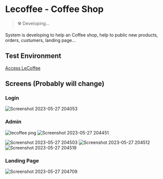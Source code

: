 # Lecoffee - Coffee Shop

> ☢️ Developing...

System is developing to help an Coffee shop, help to public new products, orders, custumers, landing page...

## Test Environment

<a href="https://www.devpree.com.br/lecoffee" target="_blank">Access LeCoffee</a>

## Screens (Probably will change)

### Login
![Screenshot 2023-05-27 204053](https://github.com/GeovaniTech/lecoffee/assets/84943777/87098e42-7980-4801-868e-fe6669548a59)

### Admin
![lecoffee png](https://github.com/GeovaniTech/lecoffee/assets/84943777/68db5f81-96a4-4105-92ad-9760df3e9196)
![Screenshot 2023-05-27 204451](https://github.com/GeovaniTech/lecoffee/assets/84943777/e55962bd-b0c0-4b64-8eb8-4de306ec484f)

![Screenshot 2023-05-27 204503](https://github.com/GeovaniTech/lecoffee/assets/84943777/a9bf4ae5-801a-4f35-9007-ceb8da17d2b3)
![Screenshot 2023-05-27 204512](https://github.com/GeovaniTech/lecoffee/assets/84943777/8648bd24-48ce-4a99-9c80-251dc47cfb7e)
![Screenshot 2023-05-27 204519](https://github.com/GeovaniTech/lecoffee/assets/84943777/bcf88774-6ad5-47f3-adea-27a0e1f8096b)

### Landing Page
![Screenshot 2023-05-27 204709](https://github.com/GeovaniTech/lecoffee/assets/84943777/88df13bc-cd7a-4594-bd6b-34b0cc63c71f)
